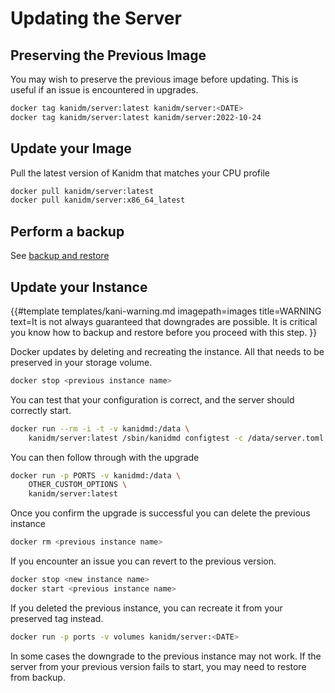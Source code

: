 # Updating the Server

## Preserving the Previous Image

You may wish to preserve the previous image before updating. This is useful if an issue is
encountered in upgrades.

```bash
docker tag kanidm/server:latest kanidm/server:<DATE>
docker tag kanidm/server:latest kanidm/server:2022-10-24
```

## Update your Image

Pull the latest version of Kanidm that matches your CPU profile

```bash
docker pull kanidm/server:latest
docker pull kanidm/server:x86_64_latest
```

## Perform a backup

See [backup and restore](backup_restore.md)

## Update your Instance

<!-- deno-fmt-ignore-start -->

{{#template templates/kani-warning.md
imagepath=images
title=WARNING
text=It is not always guaranteed that downgrades are possible. It is critical you know how to backup and restore before you proceed with this step.
}}

<!-- deno-fmt-ignore-end -->

Docker updates by deleting and recreating the instance. All that needs to be preserved in your
storage volume.

```bash
docker stop <previous instance name>
```

You can test that your configuration is correct, and the server should correctly start.

```bash
docker run --rm -i -t -v kanidmd:/data \
    kanidm/server:latest /sbin/kanidmd configtest -c /data/server.toml
```

You can then follow through with the upgrade

```bash
docker run -p PORTS -v kanidmd:/data \
    OTHER_CUSTOM_OPTIONS \
    kanidm/server:latest
```

Once you confirm the upgrade is successful you can delete the previous instance

```bash
docker rm <previous instance name>
```

If you encounter an issue you can revert to the previous version.

```bash
docker stop <new instance name>
docker start <previous instance name>
```

If you deleted the previous instance, you can recreate it from your preserved tag instead.

```bash
docker run -p ports -v volumes kanidm/server:<DATE>
```

In some cases the downgrade to the previous instance may not work. If the server from your previous
version fails to start, you may need to restore from backup.
